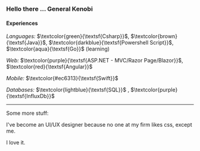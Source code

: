 ### Hello there ... General Kenobi

#### Experiences
_Languages:_ $\textcolor{green}{\textsf{Csharp}}$, $\textcolor{brown}{\textsf{Java}}$, $\textcolor{darkblue}{\textsf{Powershell Script}}$, $\textcolor{aqua}{\textsf{Go}}$ (learning)

_Web:_ $\textcolor{purple}{\textsf{ASP.NET - MVC/Razor Page/Blazor}}$, $\textcolor{red}{\textsf{Angular}}$

_Mobile:_ $\textcolor{#ec6313}{\textsf{Swift}}$

_Databases:_ $\textcolor{lightblue}{\textsf{SQL}}$ , $\textcolor{purple}{\textsf{InfluxDb}}$

---
Some more stuff:

I've become an UI/UX designer because no one at my firm likes css, except me.

I love it.
